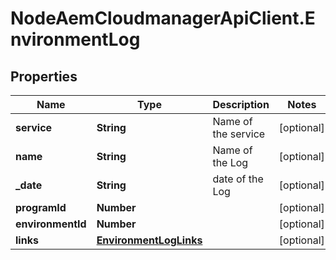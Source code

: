 # NodeAemCloudmanagerApiClient.EnvironmentLog

## Properties

Name | Type | Description | Notes
------------ | ------------- | ------------- | -------------
**service** | **String** | Name of the service | [optional] 
**name** | **String** | Name of the Log | [optional] 
**_date** | **String** | date of the Log | [optional] 
**programId** | **Number** |  | [optional] 
**environmentId** | **Number** |  | [optional] 
**links** | [**EnvironmentLogLinks**](EnvironmentLogLinks.md) |  | [optional] 


